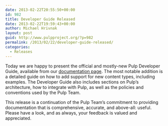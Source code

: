 ```yaml
---
date: 2013-02-22T20:55:50+00:00
id: 982
title: Developer Guide Released
date: 2013-02-22T19:59:43+00:00
author: Michael Hrivnak
layout: post
guid: http://www.pulpproject.org/?p=982
permalink: /2013/02/22/developer-guide-released/
categories:
  - Releases
---
```

<!-- more -->
Today we are happy to present the official and mostly-new Pulp Developer Guide, available from our [documentation page](/docs/). The most notable addition is a detailed guide on how to add support for new content types, including examples. The Developer Guide also includes sections on Pulp&#8217;s architecture, how to integrate with Pulp, as well as the policies and conventions used by the Pulp Team.

This release is a continuation of the Pulp Team&#8217;s commitment to providing documentation that is comprehensive, accurate, and above-all: useful. Please have a look, and as always, your feedback is valued and appreciated.